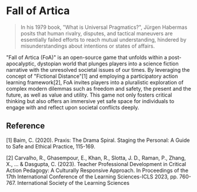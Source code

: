 # Fall of Artica

> In his 1979 book, "What is Universal Pragmatics?", Jürgen Habermas posits that human rivalry, disputes, and tactical maneuvers are essentially failed efforts to reach mutual understanding, hindered by misunderstandings about intentions or states of affairs.

"Fall of Artica (FoA)" is an open-source game that unfolds within a post-apocalyptic, dystopian world that plunges players into a science fiction narrative with the unresolved societal issues of our times. By leveraging the concept of "Fictional Distance"[1] and employing a participatory action learning framework[2], FoA invites players into a pluralistic exploration of complex modern dilemmas such as freedom and safety, the present and the future, as well as value and utility. This game not only fosters critical thinking but also offers an immersive yet safe space for individuals to engage with and reflect upon societal conflicts deeply. 

## Reference

[1] Baim, C. (2020). Praxis: The Drama Spiral. Staging the Personal: A Guide to Safe and Ethical Practice, 115-169.

[2] Carvalho, R., Ghasempour, E., Khan, R., Slotta, J. D., Raman, P., Zhang, X., ... & Dasgupta, C. (2023). Teacher Professional Development in Critical Action Pedagogy: A Culturally Responsive Approach. In Proceedings of the 17th International Conference of the Learning Sciences-ICLS 2023, pp. 760-767. International Society of the Learning Sciences
